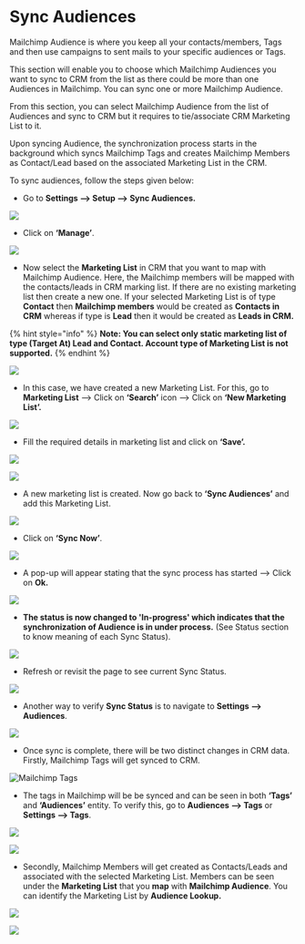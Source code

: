 # Sync Audiences

Mailchimp Audience is where you keep all your contacts/members, Tags and then use campaigns to sent mails to your specific audiences or Tags.&#x20;

This section will enable you to choose which Mailchimp Audiences you want to sync to CRM from the list as there could be more than one Audiences in Mailchimp. You can sync one or more Mailchimp Audience.&#x20;

From this section, you can select Mailchimp Audience from the list of Audiences and sync to CRM but it requires to tie/associate CRM Marketing List to it.&#x20;

Upon syncing Audience, the synchronization process starts in the background which syncs Mailchimp Tags and creates Mailchimp Members as Contact/Lead based on the associated Marketing List in the CRM.

To sync audiences, follow the steps given below:

* Go to **Settings --> Setup --> Sync Audiences.**

![](<../../.gitbook/assets/7 (12).png>)

* Click on **‘Manage’**.

![](<../../.gitbook/assets/8 (1).png>)

* Now select the **Marketing List** in CRM that you want to map with Mailchimp Audience. Here, the Mailchimp members will be mapped with the contacts/leads in CRM marking list. If there are no existing marketing list then create a new one. If your selected Marketing List is of type **Contact** then **Mailchimp members** would be created as **Contacts in CRM** whereas if type is **Lead** then it would be created as **Leads in CRM.**

{% hint style="info" %}
**Note: You can select only static marketing list of type (Target At) Lead and Contact. Account type of Marketing List is not supported.**
{% endhint %}

![](<../../.gitbook/assets/9 (1).png>)

* In this case, we have created a new Marketing List. For this, go to **Marketing List** --> Click on **‘Search’** icon --> Click on **‘New Marketing List’.**

![](<../../.gitbook/assets/10 (5).png>)

* Fill the required details in marketing list and click on **‘Save’.**

![](<../../.gitbook/assets/11 (4).png>)

![](<../../.gitbook/assets/12 (5).png>)

* A new marketing list is created. Now go back to **‘Sync Audiences’** and add this Marketing List.

![](<../../.gitbook/assets/13 (6).png>)

* Click on **‘Sync Now’**.

![](<../../.gitbook/assets/14 (2).png>)

* A pop-up will appear stating that the sync process has started --> Click on **Ok.**

![](<../../.gitbook/assets/15 (2).png>)

* **The status is now changed to 'In-progress' which indicates that the synchronization of Audience is in under process.** (See Status section to know meaning of each Sync Status).

![](<../../.gitbook/assets/16 (5).png>)

* Refresh or revisit the page to see current Sync Status.

![](<../../.gitbook/assets/17 (2).png>)

* Another way to verify **Sync Status** is to navigate to **Settings --> Audiences**.

![](../../.gitbook/assets/18.png)

* Once sync is complete, there will be two distinct changes in CRM data. Firstly, Mailchimp Tags will get synced to CRM.&#x20;

![Mailchimp Tags](../../.gitbook/assets/19.png)

* The tags in Mailchimp will be be synced and can be seen in both **‘Tags’** and **‘Audiences’** entity. To verify this, go to **Audiences --> Tags** or **Settings --> Tags**.

![](../../.gitbook/assets/20.png)

![](<../../.gitbook/assets/21 (2).png>)

* Secondly, Mailchimp Members will get created as Contacts/Leads and associated with the selected Marketing List. Members can be seen under the **Marketing List** that you **map** with **Mailchimp Audience**. You can identify the Marketing List by **Audience Lookup.**

![](../../.gitbook/assets/22.png)

![](<../../.gitbook/assets/23 - Copy.png>)
